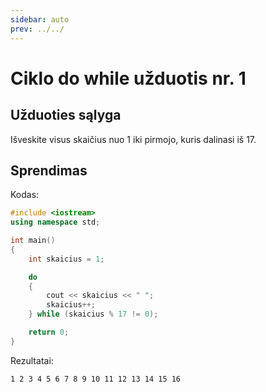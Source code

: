 ```yaml
---
sidebar: auto
prev: ../../
---
```


# Ciklo do while užduotis nr. 1

## Užduoties sąlyga

Išveskite visus skaičius nuo 1 iki pirmojo, kuris dalinasi iš 17.

## Sprendimas

Kodas:

```cpp
#include <iostream>
using namespace std;

int main()
{
	int skaicius = 1;

	do
	{
		cout << skaicius << " ";
		skaicius++;
	} while (skaicius % 17 != 0);

	return 0;
}
```

Rezultatai:

```
1 2 3 4 5 6 7 8 9 10 11 12 13 14 15 16
```
